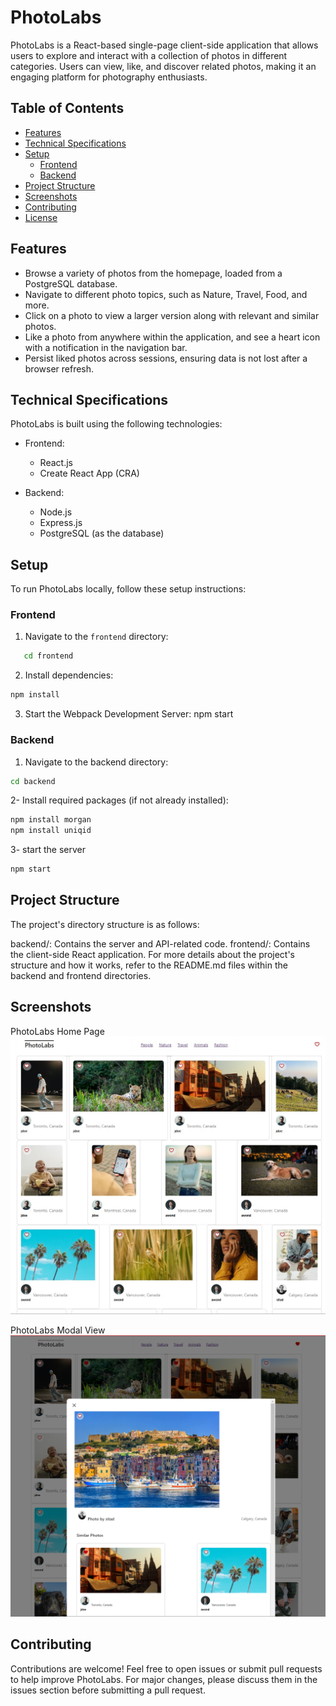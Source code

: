 # PhotoLabs



PhotoLabs is a React-based single-page client-side application that allows users to explore and interact with a collection of photos in different categories. Users can view, like, and discover related photos, making it an engaging platform for photography enthusiasts.

## Table of Contents

- [Features](#features)
- [Technical Specifications](#technical-specifications)
- [Setup](#setup)
  - [Frontend](#frontend)
  - [Backend](#backend)
- [Project Structure](#project-structure)
- [Screenshots](#screenshots)
- [Contributing](#contributing)
- [License](#license)

## Features

- Browse a variety of photos from the homepage, loaded from a PostgreSQL database.
- Navigate to different photo topics, such as Nature, Travel, Food, and more.
- Click on a photo to view a larger version along with relevant and similar photos.
- Like a photo from anywhere within the application, and see a heart icon with a notification in the navigation bar.
- Persist liked photos across sessions, ensuring data is not lost after a browser refresh.

## Technical Specifications

PhotoLabs is built using the following technologies:

- Frontend:
  - React.js
  - Create React App (CRA)

- Backend:
  - Node.js
  - Express.js
  - PostgreSQL (as the database)

## Setup

To run PhotoLabs locally, follow these setup instructions:

### Frontend

1. Navigate to the `frontend` directory:

```sh
   cd frontend
```
2. Install dependencies:
```sh
npm install
```
3. Start the Webpack Development Server:
npm start

### Backend
1. Navigate to the backend directory:
```sh
cd backend
```
2- Install required packages (if not already installed):
```sh
npm install morgan
npm install uniqid
```
3- start the server
```sh
npm start
```
##  Project Structure

The project's directory structure is as follows:

backend/: Contains the server and API-related code.
frontend/: Contains the client-side React application.
For more details about the project's structure and how it works, refer to the README.md files within the backend and frontend directories.

## Screenshots

PhotoLabs Home Page
![Photo 1](https://raw.githubusercontent.com/Aasemaaneh/photolabs-starter/76012855a6af4155ff51aafc1a2023d0cd5be086/docs/homepage.jpg)


PhotoLabs Modal View
![Photo 2](https://raw.githubusercontent.com/Aasemaaneh/photolabs-starter/76012855a6af4155ff51aafc1a2023d0cd5be086/docs/modal.png)

## Contributing
Contributions are welcome! Feel free to open issues or submit pull requests to help improve PhotoLabs. For major changes, please discuss them in the issues section before submitting a pull request.